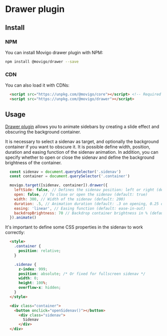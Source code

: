 # Drawer plugin

## Install

### NPM

You can install Movigo drawer plugin with NPM:

```bash
npm install @movigo/drawer --save
```
    
### CDN

You can also load it with CDNs:
    
```html
  <script src="https://unpkg.com/@movigo/core"></script> <!-- Required dependency -->
  <script src="https://unpkg.com/@movigo/drawer"></script>
```

## Usage

[Drawer plugin](https://github.com/movigo/drawer) allows you to animate sidebars
by creating a slide effect and obscuring the background container.

It is necessary to select a sidenav as target, and optionally the background container if you want to obscure it. It is possible define width, position, duration and easing function of the sidenav animation. In addition, you can specify whether to open or close the sidenav and define the background brightness of the container.

```js
  const sidenav = document.querySelector('.sidenav')
  const container = document.querySelector('.container')

  movigo.target([sidenav, container]).drawer({
    leftSide: false, // Defines the sidenav position: left or right (default: true)
    open: false, // To close or open the sidenav (default: true)
    width: 300, // Width of the sidenav (default: 200)
    duration: .5, // Animation duration (default: .3 on opening, 0.25 on closing)
    easing: 'linear', // Easing function (default: ease-in-out)
    backdropBrightness: 70 // Backdrop container brightness in % (default: 60)
  }).animate()
```

It's important to define some CSS properties in the sidenav to work correctly:

```html
  <style>
    .container {
      position: relative;
    }

    .sidenav {
      z-index: 999;
      position: absolute; /* Or fixed for fullscreen sidenav */
      width: 0;
      height: 100%;
      overflow-x: hidden;
    }
  </style>

  <div class="container">
    <button onclick="openSidenav()"></button>
      <div class="sidenav">
        Sidenav
      </div>
  </div>
```
